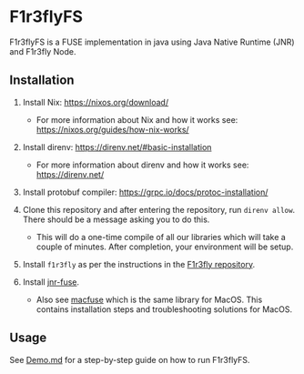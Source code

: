 # F1r3flyFS

F1r3flyFS is a FUSE implementation in java using Java Native Runtime (JNR) and F1r3fly Node.

## Installation

1. Install Nix: https://nixos.org/download/
   - For more information about Nix and how it works see: https://nixos.org/guides/how-nix-works/

2. Install direnv: https://direnv.net/#basic-installation
   - For more information about direnv and how it works see: https://direnv.net/
  
3. Install protobuf compiler: https://grpc.io/docs/protoc-installation/

4. Clone this repository and after entering the repository, run `direnv allow`. There should be a message asking you to do this. 
   - This will do a one-time compile of all our libraries which will take a couple of minutes. After completion, your environment will be setup.

5. Install `f1r3fly` as per the instructions in the [F1r3fly repository](https://github.com/F1R3FLY-io/f1r3fly/tree/preston/rholang_rust?tab=readme-ov-file#installation).

6. Install [jnr-fuse](https://github.com/SerCeMan/jnr-fuse/blob/master/INSTALLATION.md).
   - Also see [macfuse](https://github.com/macfuse/macfuse/wiki/Getting-Started) which is the same library for MacOS. This contains installation steps and troubleshooting solutions for MacOS.

## Usage

See [Demo.md](./Demo.md) for a step-by-step guide on how to run F1r3flyFS.